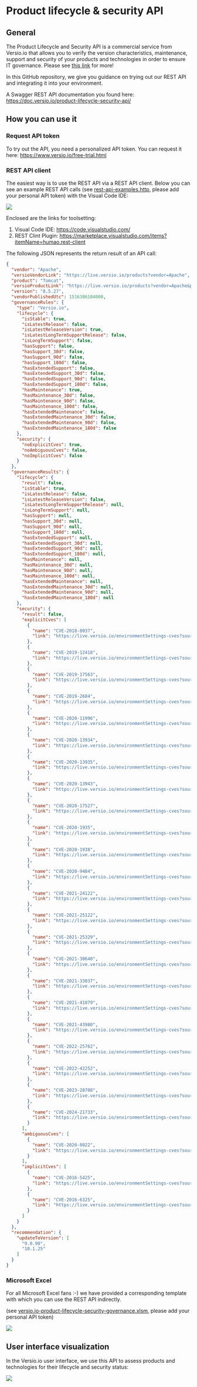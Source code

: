 # Product lifecycle & security API

## General 

The Product Lifecycle and Security API is a commercial service from Versio.io that allows you to verify the version characteristics, maintenance, support and security of your products and technologies in order to ensure IT governance. Please see [this link](https://www.versio.io/product-lifecycle-security-governance-api.html) for more!

In this GitHub repository, we give you guidance on trying out our REST API and integrating it into your environment.

A Swagger REST API documentation you found here: https://doc.versio.io/product-lifecycle-security-api/


## How you can use it

### Request API token

To try out the API, you need a personalized API token. You can request it here: https://www.versio.io/free-trial.html

### REST API client

The easiest way is to use the REST API via a REST API client. Below you can see an example REST API calls (see [rest-api-examples.http](rest-api-examples.http), please add your personal API token) with the Visual Code IDE:

![](https://www.versio.io/img/use-case/product-governance-api/versio.io-apache-tomcat-governance-check.gif)

Enclosed are the links for toolsetting:
1. Visual Code IDE: https://code.visualstudio.com/
1. REST Clint Plugin: https://marketplace.visualstudio.com/items?itemName=humao.rest-client

The following JSON represents the return result of an API call: 

```json
{
  "vendor": "Apache",
  "versioVendorLink": "https://live.versio.io/products?vendor=Apache",
  "product": "Tomcat",
  "versioProductLink": "https://live.versio.io/products?vendor=Apache&product=Tomcat",
  "version": "8.5.27",
  "vendorPublishedUtc": 1516306184000,
  "governanceRules": {
    "type": "Versio.io",
    "lifecycle": {
      "isStable": true,
      "isLatestRelease": false,
      "isLatestReleaseVersion": true,
      "isLatestLongTermSupportRelease": false,
      "isLongTermSupport": false,
      "hasSupport": false,
      "hasSupport_30d": false,
      "hasSupport_90d": false,
      "hasSupport_180d": false,
      "hasExtendedSupport": false,
      "hasExtendedSupport_30d": false,
      "hasExtendedSupport_90d": false,
      "hasExtendedSupport_180d": false,
      "hasMaintenance": true,
      "hasMaintenance_30d": false,
      "hasMaintenance_90d": false,
      "hasMaintenance_180d": false,
      "hasExtendedMaintenance": false,
      "hasExtendedMaintenance_30d": false,
      "hasExtendedMaintenance_90d": false,
      "hasExtendedMaintenance_180d": false
    },
    "security": {
      "noExplicitCves": true,
      "noAmbiguousCves": false,
      "noImplicitCves": false
    }
  },
  "governanceResults": {
    "lifecycle": {
      "result": false,
      "isStable": true,
      "isLatestRelease": false,
      "isLatestReleaseVersion": false,
      "isLatestLongTermSupportRelease": null,
      "isLongTermSupport": null,
      "hasSupport": null,
      "hasSupport_30d": null,
      "hasSupport_90d": null,
      "hasSupport_180d": null,
      "hasExtendedSupport": null,
      "hasExtendedSupport_30d": null,
      "hasExtendedSupport_90d": null,
      "hasExtendedSupport_180d": null,
      "hasMaintenance": null,
      "hasMaintenance_30d": null,
      "hasMaintenance_90d": null,
      "hasMaintenance_180d": null,
      "hasExtendedMaintenance": null,
      "hasExtendedMaintenance_30d": null,
      "hasExtendedMaintenance_90d": null,
      "hasExtendedMaintenance_180d": null
    },
    "security": {
      "result": false,
      "explicitCves": [
        {
          "name": "CVE-2018-8037",
          "link": "https://live.versio.io/environmentSettings-cves?sourceId=CVE-2018-8037"
        },
        {
          "name": "CVE-2019-12418",
          "link": "https://live.versio.io/environmentSettings-cves?sourceId=CVE-2019-12418"
        },
        {
          "name": "CVE-2019-17563",
          "link": "https://live.versio.io/environmentSettings-cves?sourceId=CVE-2019-17563"
        },
        {
          "name": "CVE-2019-2684",
          "link": "https://live.versio.io/environmentSettings-cves?sourceId=CVE-2019-2684"
        },
        {
          "name": "CVE-2020-11996",
          "link": "https://live.versio.io/environmentSettings-cves?sourceId=CVE-2020-11996"
        },
        {
          "name": "CVE-2020-13934",
          "link": "https://live.versio.io/environmentSettings-cves?sourceId=CVE-2020-13934"
        },
        {
          "name": "CVE-2020-13935",
          "link": "https://live.versio.io/environmentSettings-cves?sourceId=CVE-2020-13935"
        },
        {
          "name": "CVE-2020-13943",
          "link": "https://live.versio.io/environmentSettings-cves?sourceId=CVE-2020-13943"
        },
        {
          "name": "CVE-2020-17527",
          "link": "https://live.versio.io/environmentSettings-cves?sourceId=CVE-2020-17527"
        },
        {
          "name": "CVE-2020-1935",
          "link": "https://live.versio.io/environmentSettings-cves?sourceId=CVE-2020-1935"
        },
        {
          "name": "CVE-2020-1938",
          "link": "https://live.versio.io/environmentSettings-cves?sourceId=CVE-2020-1938"
        },
        {
          "name": "CVE-2020-9484",
          "link": "https://live.versio.io/environmentSettings-cves?sourceId=CVE-2020-9484"
        },
        {
          "name": "CVE-2021-24122",
          "link": "https://live.versio.io/environmentSettings-cves?sourceId=CVE-2021-24122"
        },
        {
          "name": "CVE-2021-25122",
          "link": "https://live.versio.io/environmentSettings-cves?sourceId=CVE-2021-25122"
        },
        {
          "name": "CVE-2021-25329",
          "link": "https://live.versio.io/environmentSettings-cves?sourceId=CVE-2021-25329"
        },
        {
          "name": "CVE-2021-30640",
          "link": "https://live.versio.io/environmentSettings-cves?sourceId=CVE-2021-30640"
        },
        {
          "name": "CVE-2021-33037",
          "link": "https://live.versio.io/environmentSettings-cves?sourceId=CVE-2021-33037"
        },
        {
          "name": "CVE-2021-41079",
          "link": "https://live.versio.io/environmentSettings-cves?sourceId=CVE-2021-41079"
        },
        {
          "name": "CVE-2021-43980",
          "link": "https://live.versio.io/environmentSettings-cves?sourceId=CVE-2021-43980"
        },
        {
          "name": "CVE-2022-25762",
          "link": "https://live.versio.io/environmentSettings-cves?sourceId=CVE-2022-25762"
        },
        {
          "name": "CVE-2022-42252",
          "link": "https://live.versio.io/environmentSettings-cves?sourceId=CVE-2022-42252"
        },
        {
          "name": "CVE-2023-28708",
          "link": "https://live.versio.io/environmentSettings-cves?sourceId=CVE-2023-28708"
        },
        {
          "name": "CVE-2024-21733",
          "link": "https://live.versio.io/environmentSettings-cves?sourceId=CVE-2024-21733"
        }
      ],
      "ambiguousCves": [
        {
          "name": "CVE-2020-8022",
          "link": "https://live.versio.io/environmentSettings-cves?sourceId=CVE-2020-8022"
        }
      ],
      "implicitCves": [
        {
          "name": "CVE-2016-5425",
          "link": "https://live.versio.io/environmentSettings-cves?sourceId=CVE-2016-5425"
        },
        {
          "name": "CVE-2016-6325",
          "link": "https://live.versio.io/environmentSettings-cves?sourceId=CVE-2016-6325"
        }
      ]
    }
  },
  "recommendation": {
    "updateToVersion": [
      "9.0.90",
      "10.1.25"
    ]
  }
}
```

### Microsoft Excel

For all Microsoft Excel fans :-) we have provided a corresponding template with which you can use the REST API indirectly.

(see [versio.io-product-lifecycle-security-governance.xlsm](versio.io-product-lifecycle-security-governance.xlsm), please add your personal API token)


![](https://www.versio.io/img/use-case/product-governance-api/versio.io-product-compliance-ms-excel-integration-big.gif)


## User interface visualization

In the Versio.io user interface, we use this API to assess products and technologies for their lifecycle and security status:

![](https://www.versio.io/img/use-case/product-governance-api/versio.io-apache-tomcat-governance-check.png)

